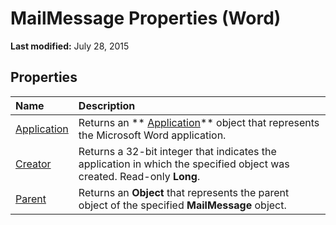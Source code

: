 
# MailMessage Properties (Word)

 **Last modified:** July 28, 2015


## Properties



|**Name**|**Description**|
|:-----|:-----|
| [Application](43c11760-41e9-e05f-2ff1-29f6b8bee0f0.md)|Returns an  ** [Application](d1cf6f8f-4e88-bf01-93b4-90a83f79cb44.md)** object that represents the Microsoft Word application.|
| [Creator](6e5fbcf4-965d-c932-fc6c-0f6d61cb53c0.md)|Returns a 32-bit integer that indicates the application in which the specified object was created. Read-only  **Long**.|
| [Parent](abfa1de2-dd9e-3a51-87c8-5d7ad9552add.md)|Returns an  **Object** that represents the parent object of the specified **MailMessage** object.|
